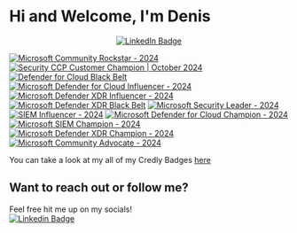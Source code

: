 # Hi and Welcome, I'm Denis
<div id="header" align="center">
 <div id="badges">
    <a href="https://www.linkedin.com/in/bogunic/">
      <img src="https://img.shields.io/badge/LinkedIn-blue?style=for-the-badge&logo=linkedin&logoColor=white" alt="LinkedIn Badge"/>
    </a>
  </div>

<p align="center">
</p>

</div>


<!--START_SECTION:badges-->
[![Microsoft Community Rockstar - 2024](https://images.credly.com/size/150x150/images/0f6a2315-7908-43e8-99c3-9bb5c2459b67/image.png)](http://www.credly.com/badges/f1e847ed-31bc-4ecc-8c3e-13b94aa0875c "Microsoft Community Rockstar - 2024")
[![Security CCP Customer Champion | October 2024](https://images.credly.com/size/150x150/images/13b53652-8f3e-45cb-80f0-f90f586f4fe6/image.png)](http://www.credly.com/badges/275fd65c-8c6c-4140-82f6-34b6e3b34ed0 "Security CCP Customer Champion | October 2024")
[![Defender for Cloud Black Belt](https://images.credly.com/size/150x150/images/c9fffd4c-f790-462d-8892-ddc951e0f910/CREDLY_Microsoft_Defender_for_Cloud_Black_Belt_V1.png)](http://www.credly.com/badges/38c49f96-af3f-42f3-9249-40333077e066 "Defender for Cloud Black Belt")
[![Microsoft Defender for Cloud Influencer - 2024](https://images.credly.com/size/150x150/images/700a8114-e424-463d-bb0d-c2589b34db9a/image.png)](http://www.credly.com/badges/056f87eb-10c4-4b37-8ec8-039d0efde52d "Microsoft Defender for Cloud Influencer - 2024")
[![Microsoft Defender XDR Influencer - 2024](https://images.credly.com/size/150x150/images/741877a0-46d9-4054-a395-388e5e539448/image.png)](http://www.credly.com/badges/2c72ca8b-79fe-45d9-afe5-f0904b0e7a77 "Microsoft Defender XDR Influencer - 2024")
[![Microsoft Defender XDR Black Belt](https://images.credly.com/size/150x150/images/54ac29d3-ffa7-4f7b-93f0-cfdae963191f/image.png)](http://www.credly.com/badges/2f7b1caf-e6cf-4fd2-a653-6b830c75ec5b "Microsoft Defender XDR Black Belt")
[![Microsoft Security Leader - 2024](https://images.credly.com/size/150x150/images/bfdd477b-f61c-4f2b-917e-c1d1c927c458/image.png)](http://www.credly.com/badges/b6bcc2c9-c277-4138-8875-a5119adf0876 "Microsoft Security Leader - 2024")
[![SIEM Influencer - 2024](https://images.credly.com/size/150x150/images/3250c29b-2d23-46af-86cd-2ffa12d3afad/image.png)](http://www.credly.com/badges/3f725b00-0ed8-42b6-882c-f130d485daba "SIEM Influencer - 2024")
[![Microsoft Defender for Cloud Champion - 2024](https://images.credly.com/size/150x150/images/ad679bba-a220-4cfb-8ceb-1cb571b6c1e1/image.png)](http://www.credly.com/badges/b16f077f-b5ce-4989-9c73-f474fdbce70d "Microsoft Defender for Cloud Champion - 2024")
[![Microsoft SIEM Champion - 2024](https://images.credly.com/size/150x150/images/9de0181b-fcef-4e3a-b961-4a71fc3c7d0a/image.png)](http://www.credly.com/badges/598fa02a-53d5-42ec-9469-0193fba2b10c "Microsoft SIEM Champion - 2024")
[![Microsoft Defender XDR Champion - 2024](https://images.credly.com/size/150x150/images/eeb83d7c-c953-44d0-b297-5e017e15a086/image.png)](http://www.credly.com/badges/cb8e70cf-63c6-4dc2-ba62-260e85e7cc8a "Microsoft Defender XDR Champion - 2024")
[![Microsoft Community Advocate - 2024](https://images.credly.com/size/150x150/images/46826bdd-8334-43f1-9785-f131af2d66f3/image.png)](http://www.credly.com/badges/4c2931e0-8319-4e06-b501-a9497c1bb631 "Microsoft Community Advocate - 2024")
<!--END_SECTION:badges-->


You can take a look at my all of my Credly Badges  [here](https://www.credly.com/users/denis-bogunic/badges)

## Want to reach out or follow me?
Feel free hit me up on my socials!
<br>
[![Linkedin Badge](https://img.shields.io/badge/LinkedIn-blue?style=flat&logo=Linkedin&logoColor=white)](https://www.linkedin.com/in/bogunic/)
</br>
